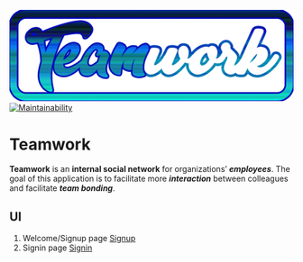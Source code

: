 ![Teamwork Logo](UI/img/logo.png)
[![Maintainability](https://api.codeclimate.com/v1/badges/d2bae7534b764f580476/maintainability)](https://codeclimate.com/github/joelatiam/Teamwork/maintainability)
# Teamwork


**Teamwork** is an **internal social network** for organizations’ _**employees**_. 
The goal of this application is to facilitate more _**interaction**_ between colleagues and facilitate _**team bonding**_. 

## UI
  1.  Welcome/Signup page
    [Signup](UI/html/index.html)
  2.  Signin page
    [Signin](UI/html/signin.html)
